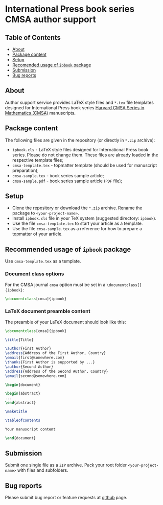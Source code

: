 # International Press book series CMSA author support

## Table of Contents

* [About](#about)
* [Package content](#package-content)
* [Setup](#setup)
* [Recomended usage of `ipbook` package](#recomended-usage-of-ipbook-package)
* [Submission](#submission)
* [Bug reports](#bug-reports)

## About

Author support service provides LaTeX style files and `*.tex` file templates designed for International Press book series
[Harvard CMSA Series in Mathematics (CMSA)](https://www.intlpress.com/site/pub/pages/books/_home/series/00000027/) manuscripts.

## Package content

The following files are given in the repository (or directly in `*.zip` archive):

* `ipbook.cls` - LaTeX style files designed for International Press book series.
  Please do not change them. These files are already loaded in the respective template files;
* `cmsa-template.tex` - topmatter template (should be used for manuscript preparation);
* `cmsa-sample.tex` - book series sample article;
* `cmsa-sample.pdf` - book series sample article (`PDF` file);

## Setup
* Clone the repository or download the `*.zip` archive. Rename the package to `<your-project-name>`.
* Install `ipbook.cls` file in your TeX system (suggested directory: `ipbook`).
* Use the file `cmsa-template.tex` to start your article as a template.
* Use the file `cmsa-sample.tex` as a reference for how to prepare a topmatter of your article.

## Recommended usage of `ipbook` package

Use `cmsa-template.tex` as a template.

### Document class options

For the CMSA journal `cmsa` option must be set
in a `\documentclass[]{ipbook}`:
```latex
\documentclass[cmsa]{ipbook}
```

### LaTeX document preamble content

The preamble of your LaTeX document should look like this:

```latex
\documentclass[cmsa]{ipbook}

\title{Title}

\author{First Author}
\address{Address of the First Author, Country}
\email{first@somewhere.com}
\thanks{First Author is supported by ...}
\author{Second Author}
\address{Address of the Second Author, Country}
\email{second@somewhere.com}

\begin{document}

\begin{abstract}
...
\end{abstract}

\maketitle

\tableofcontents

Your manuscript content

\end{document}
```

## Submission

Submit one single file as a `ZIP` archive.
Pack your root folder `<your-project-name>` with files and subfolders.

## Bug reports

Please submit bug report or feature requests at
[github](https://github.com/vtex-soft/texsupport.intlpress-cmsa/issues) page.